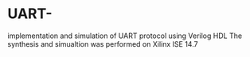 # UART-
implementation and simulation of UART protocol using Verilog HDL
The synthesis and simualtion was performed on Xilinx ISE 14.7
